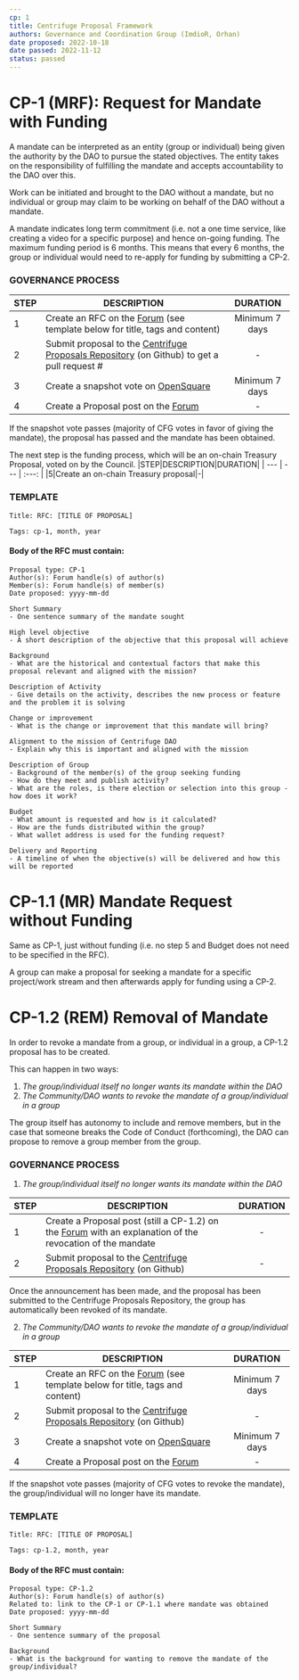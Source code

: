 ```yaml
---
cp: 1
title: Centrifuge Proposal Framework
authors: Governance and Coordination Group (ImdioR, Orhan)
date proposed: 2022-10-18
date passed: 2022-11-12
status: passed
---
```


# CP-1 (MRF): Request for Mandate with Funding

A mandate can be interpreted as an entity (group or individual) being given the authority by the DAO to pursue the stated objectives. The entity takes on the responsibility of fulfilling the mandate and accepts accountability to the DAO over this. 

Work can be initiated and brought to the DAO without a mandate, but no individual or group may claim to be working on behalf of the DAO without a mandate. 

A mandate indicates long term commitment (i.e. not a one time service, like creating a video for a specific purpose) and hence on-going funding. The maximum funding period is 6 months. This means that every 6 months, the group or individual would need to re-apply for funding by submitting a CP-2.

### GOVERNANCE PROCESS

|STEP|DESCRIPTION|DURATION|
| --- | --- | :---: |
|1|Create an RFC on the [Forum](https://gov.centrifuge.io/c/cfg-governance/request-for-comments/37) (see template below for title, tags and content)|Minimum 7 days|
|2|Submit proposal to the [Centrifuge Proposals Repository](https://github.com/centrifuge/cps) (on Github) to get a pull request #|-|
|3|Create a snapshot vote on [OpenSquare](https://voting.opensquare.io/space/centrifuge)|Minimum 7 days|
|4|Create a Proposal post on the [Forum](https://gov.centrifuge.io/c/cfg-governance/chain-governance/18)|-|

If the snapshot vote passes (majority of CFG votes in favor of giving the mandate), the proposal has passed and the mandate has been obtained. 

The next step is the funding process, which will be an on-chain Treasury Proposal, voted on by the Council.
|STEP|DESCRIPTION|DURATION|
| --- | --- | :---: |
|5|Create an on-chain Treasury proposal|-|

### TEMPLATE
```
Title: RFC: [TITLE OF PROPOSAL]

Tags: cp-1, month, year
```
#### Body of the RFC must contain:
```
Proposal type: CP-1
Author(s): Forum handle(s) of author(s)
Member(s): Forum handle(s) of member(s)
Date proposed: yyyy-mm-dd

Short Summary 
- One sentence summary of the mandate sought

High level objective 
- A short description of the objective that this proposal will achieve

Background 
- What are the historical and contextual factors that make this proposal relevant and aligned with the mission?

Description of Activity 
- Give details on the activity, describes the new process or feature and the problem it is solving

Change or improvement 
- What is the change or improvement that this mandate will bring?

Alignment to the mission of Centrifuge DAO
- Explain why this is important and aligned with the mission

Description of Group
- Background of the member(s) of the group seeking funding
- How do they meet and publish activity? 
- What are the roles, is there election or selection into this group - how does it work?

Budget
- What amount is requested and how is it calculated?
- How are the funds distributed within the group?
- What wallet address is used for the funding request?

Delivery and Reporting
- A timeline of when the objective(s) will be delivered and how this will be reported
```

# CP-1.1 (MR) Mandate Request without Funding

Same as CP-1, just without funding (i.e. no step 5 and Budget does not need to be specified in the RFC).

A group can make a proposal for seeking a mandate for a specific project/work stream and then afterwards apply for funding using a CP-2.

# CP-1.2 (REM) Removal of Mandate

In order to revoke a mandate from a group, or individual in a group, a CP-1.2 proposal has to be created.

This can happen in two ways:

1) *The group/individual itself no longer wants its mandate within the DAO*
2) *The Community/DAO wants to revoke the mandate of a group/individual in a group*

The group itself has autonomy to include and remove members, but in the case that someone breaks the Code of Conduct (forthcoming), the DAO can propose to remove a group member from the group. 

### GOVERNANCE PROCESS

1) *The group/individual itself no longer wants its mandate within the DAO*

|STEP|DESCRIPTION|DURATION|
| --- | --- | :---: |
|1|Create a Proposal post (still a CP-1.2) on the [Forum](https://gov.centrifuge.io/c/cfg-governance/chain-governance/18) with an explanation of the revocation of the mandate|-|
|2|Submit proposal to the [Centrifuge Proposals Repository](https://github.com/centrifuge/cps) (on Github)|-|

Once the announcement has been made, and the proposal has been submitted to the Centrifuge Proposals Repository, the group has automatically been revoked of its mandate. 

2) *The Community/DAO wants to revoke the mandate of a group/individual in a group*

|STEP|DESCRIPTION|DURATION|
| --- | --- | :---: |
|1|Create an RFC on the [Forum](https://gov.centrifuge.io/c/cfg-governance/request-for-comments/37) (see template below for title, tags and content)|Minimum 7 days|
|2|Submit proposal to the [Centrifuge Proposals Repository](https://github.com/centrifuge/cps) (on Github)|-|
|3|Create a snapshot vote on [OpenSquare](https://voting.opensquare.io/space/centrifuge)|Minimum 7 days|
|4|Create a Proposal post on the [Forum](https://gov.centrifuge.io/c/cfg-governance/chain-governance/18)|-|

If the snapshot vote passes (majority of CFG votes to revoke the mandate), the group/individual will no longer have its mandate.

### TEMPLATE
```
Title: RFC: [TITLE OF PROPOSAL]

Tags: cp-1.2, month, year
```
#### Body of the RFC must contain:
```
Proposal type: CP-1.2
Author(s): Forum handle(s) of author(s)
Related to: link to the CP-1 or CP-1.1 where mandate was obtained
Date proposed: yyyy-mm-dd

Short Summary 
- One sentence summary of the proposal

Background
- What is the background for wanting to remove the mandate of the group/individual?
```
